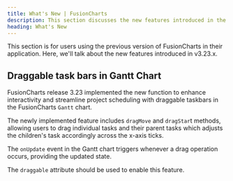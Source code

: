 ```yaml
---
title: What's New | FusionCharts
description: This section discusses the new features introduced in the latest version.
heading: What's New
---
```


This section is for users using the previous version of FusionCharts in their application. Here, we'll talk about the new features introduced in v3.23.x.

## Draggable task bars in Gantt Chart

FusionCharts release 3.23 implemented the new function to enhance interactivity and streamline project scheduling with draggable taskbars in the FusionCharts `Gantt` chart.

The newly implemented feature includes `dragMove` and `dragStar`t methods, allowing users to drag individual tasks and their parent tasks which adjusts the children's task accordingly across the x-axis ticks. 

The `onUpdate` event in the Gantt chart triggers whenever a drag operation occurs, providing the updated state.

The `draggable` attribute should be used to enable this feature.
 
 
 
